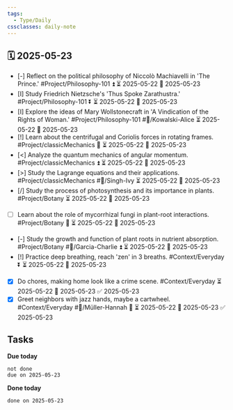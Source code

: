 ```yaml
---
tags:
  - Type/Daily
cssclasses: daily-note
---
```


## 🗓️ 2025-05-23

- [-] Reflect on the political philosophy of Niccolò Machiavelli in 'The Prince.' #Project/Philosophy-101 ⏫ ⏳ 2025-05-22 📅 2025-05-23
- [I] Study Friedrich Nietzsche's 'Thus Spoke Zarathustra.' #Project/Philosophy-101 ⏬ ⏳ 2025-05-22 📅 2025-05-23
- [I] Explore the ideas of Mary Wollstonecraft in 'A Vindication of the Rights of Woman.' #Project/Philosophy-101 #👤/Kowalski-Alice ⏳ 2025-05-22 📅 2025-05-23
- [!] Learn about the centrifugal and Coriolis forces in rotating frames. #Project/classicMechanics 🔼 ⏳ 2025-05-22 📅 2025-05-23
- [<] Analyze the quantum mechanics of angular momentum. #Project/classicMechanics ⏫ ⏳ 2025-05-22 📅 2025-05-23
- [>] Study the Lagrange equations and their applications. #Project/classicMechanics #👤/Singh-Ivy ⏳ 2025-05-22 📅 2025-05-23
- [/] Study the process of photosynthesis and its importance in plants. #Project/Botany ⏳ 2025-05-22 📅 2025-05-23
- [ ] Learn about the role of mycorrhizal fungi in plant-root interactions. #Project/Botany 🔽 ⏳ 2025-05-22 📅 2025-05-23
- [-] Study the growth and function of plant roots in nutrient absorption. #Project/Botany #👤/Garcia-Charlie ⏫ ⏳ 2025-05-22 📅 2025-05-23
- [!] Practice deep breathing, reach 'zen' in 3 breaths. #Context/Everyday ⏬ ⏳ 2025-05-22 📅 2025-05-23
- [x] Do chores, making home look like a crime scene. #Context/Everyday ⏳ 2025-05-22 📅 2025-05-23 ✅ 2025-05-23
- [x] Greet neighbors with jazz hands, maybe a cartwheel. #Context/Everyday #👤/Müller-Hannah 🔽 ⏳ 2025-05-22 📅 2025-05-23 ✅ 2025-05-23

## Tasks

**Due today**

```tasks
not done
due on 2025-05-23
```

**Done today**

```tasks
done on 2025-05-23
```
            